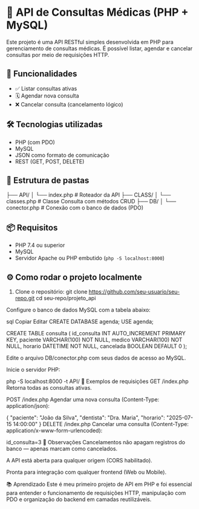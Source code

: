 # 🦷 API de Consultas Médicas (PHP + MySQL)

Este projeto é uma API RESTful simples desenvolvida em PHP para gerenciamento de consultas médicas. É possível listar, agendar e cancelar consultas por meio de requisições HTTP.

## 🚀 Funcionalidades

- ✅ Listar consultas ativas
- 🗓️ Agendar nova consulta
- ❌ Cancelar consulta (cancelamento lógico)

## 🛠 Tecnologias utilizadas

- PHP (com PDO)
- MySQL
- JSON como formato de comunicação
- REST (GET, POST, DELETE)

## 📁 Estrutura de pastas

├── API/
│ └── index.php # Roteador da API
├── CLASS/
│ └── classes.php # Classe Consulta com métodos CRUD
├── DB/
│ └── conector.php # Conexão com o banco de dados (PDO)


## 📦 Requisitos

- PHP 7.4 ou superior
- MySQL
- Servidor Apache ou PHP embutido (`php -S localhost:8000`)

## ⚙️ Como rodar o projeto localmente

1. Clone o repositório:
git clone https://github.com/seu-usuario/seu-repo.git
cd seu-repo/projeto_api


Configure o banco de dados MySQL com a tabela abaixo:

sql
Copiar
Editar
CREATE DATABASE agenda;
USE agenda;

CREATE TABLE consulta (
  id_consulta INT AUTO_INCREMENT PRIMARY KEY,
  paciente VARCHAR(100) NOT NULL,
  medico VARCHAR(100) NOT NULL,
  horario DATETIME NOT NULL,
  cancelada BOOLEAN DEFAULT 0
);

Edite o arquivo DB/conector.php com seus dados de acesso ao MySQL.

Inicie o servidor PHP:

php -S localhost:8000 -t API/
🔁 Exemplos de requisições
GET /index.php
Retorna todas as consultas ativas.

POST /index.php
Agendar uma nova consulta (Content-Type: application/json):

{
  "paciente": "João da Silva",
  "dentista": "Dra. Maria",
  "horario": "2025-07-15 14:00:00"
}
DELETE /index.php
Cancelar uma consulta (Content-Type: application/x-www-form-urlencoded):

id_consulta=3
📌 Observações
Cancelamentos não apagam registros do banco — apenas marcam como cancelados.

A API está aberta para qualquer origem (CORS habilitado).

Pronta para integração com qualquer frontend (Web ou Mobile).

📚 Aprendizado
Este é meu primeiro projeto de API em PHP e foi essencial para entender o funcionamento de requisições HTTP, manipulação com PDO e organização do backend em camadas reutilizáveis.



